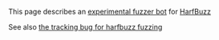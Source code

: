 This page describes an [experimental fuzzer bot](http://104.154.55.176/) for [HarfBuzz](harfbuzz.org)

See also [the tracking bug for harfbuzz fuzzing](https://github.com/behdad/harfbuzz/issues/139)


